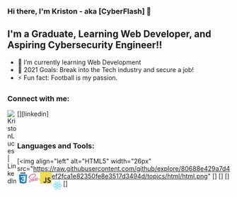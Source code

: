 ### Hi there, I'm Kriston - aka [CyberFlash] 👋 


## I'm a Graduate, Learning Web Developer, and Aspiring Cybersecurity Engineer!!

- 🌱 I’m currently learning Web Development
- 🥅 2021 Goals: Break into the Tech industry and secure a job!
- ⚡ Fun fact: Football is my passion.

### Connect with me:
[<img align="left" alt="KristonLuces | LinkedIn" width="22px" src="https://cdn.jsdelivr.net/npm/simple-icons@v3/icons/linkedin.svg" />][linkedin]


<br />

### Languages and Tools:
[<img align="left" alt="HTML5" width="26px" src="https://raw.githubusercontent.com/github/explore/80688e429a7d4ef2fca1e82350fe8e3517d3494d/topics/html/html.png" 
[<img align="left" alt="CSS3" width="26px" src="https://raw.githubusercontent.com/github/explore/80688e429a7d4ef2fca1e82350fe8e3517d3494d/topics/css/css.png" />]
[<img align="left" alt="Sass" width="26px" src="https://raw.githubusercontent.com/github/explore/80688e429a7d4ef2fca1e82350fe8e3517d3494d/topics/sass/sass.png" />]
[<img align="left" alt="JavaScript" width="26px" src="https://raw.githubusercontent.com/github/explore/80688e429a7d4ef2fca1e82350fe8e3517d3494d/topics/javascript/javascript.png" />]
[<img align="left" alt="React" width="26px" src="https://raw.githubusercontent.com/github/explore/80688e429a7d4ef2fca1e82350fe8e3517d3494d/topics/react/react.png" />]
